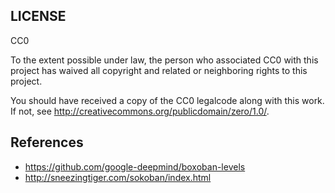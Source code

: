 
LICENSE
---

CC0

To the extent possible under law, the person who associated CC0 with
this project has waived all copyright and related or neighboring rights
to this project.

You should have received a copy of the CC0 legalcode along with this
work.  If not, see <http://creativecommons.org/publicdomain/zero/1.0/>.


References
---

* https://github.com/google-deepmind/boxoban-levels 
* http://sneezingtiger.com/sokoban/index.html
